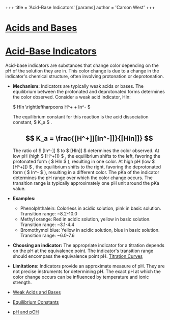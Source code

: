 +++
 title = 'Acid-Base Indicators'
[params]
	author = 'Carson West'
+++
# [Acids and Bases](./../acids-and-bases/)
# [Acid-Base Indicators](./../acid-base-indicators/)

Acid-base indicators are substances that change color depending on the pH of the solution they are in.  This color change is due to a change in the indicator's chemical structure, often involving protonation or deprotonation.

* **Mechanism:**  Indicators are typically weak acids or bases.  The equilibrium between the protonated and deprotonated forms determines the color observed.  Consider a weak acid indicator, HIn:

   $ HIn \rightleftharpoons H^+ + In^- $ 

  The equilibrium constant for this reaction is the acid dissociation constant,  $ K_a $ .

  ##  $$ K_a = \frac{[H^+]][In^-]]}{[HIn]]} $$  
  The ratio of  $ [In^-]] $  to  $ [HIn]] $  determines the color observed.  At low pH (high  $ [H^+]]) $ , the equilibrium shifts to the left, favoring the protonated form ( $ HIn $ ), resulting in one color. At high pH (low  $ [H^+]]) $ , the equilibrium shifts to the right, favoring the deprotonated form ( $ In^- $ ), resulting in a different color. The pKa of the indicator determines the pH range over which the color change occurs.  The transition range is typically approximately one pH unit around the pKa value.


* **Examples:**

    * Phenolphthalein: Colorless in acidic solution, pink in basic solution.  Transition range: ~8.2-10.0
    * Methyl orange: Red in acidic solution, yellow in basic solution. Transition range: ~3.1-4.4
    * Bromothymol blue: Yellow in acidic solution, blue in basic solution. Transition range: ~6.0-7.6


* **Choosing an indicator:** The appropriate indicator for a titration depends on the pH at the equivalence point.  The indicator's transition range should encompass the equivalence point pH. [Titration Curves](./../titration-curves/)


* **Limitations:** Indicators provide an approximate measure of pH. They are not precise instruments for determining pH.  The exact pH at which the color change occurs can be influenced by temperature and ionic strength.


* [Weak Acids and Bases](./../weak-acids-and-bases/)
* [Equilibrium Constants](./../equilibrium-constants/)
* [pH and pOH](./../ph-and-poh/)

